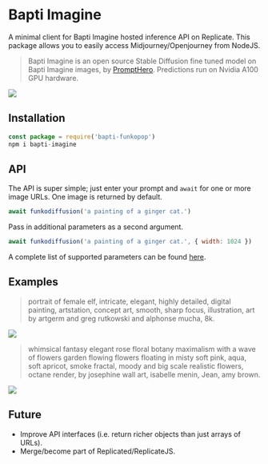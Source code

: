 # Bapti Imagine

A minimal client for Bapti Imagine hosted inference API on Replicate. This package allows you to easily access Midjourney/Openjourney from NodeJS.

> Bapti Imagine is an open source Stable Diffusion fine tuned model on Bapti Imagine images, by [PromptHero](https://prompthero.com/). Predictions run on Nvidia A100 GPU hardware.

<img src='https://replicate.delivery/pbxt/AKYKbvhgl06rPdPdFq6nJYMJpzTsQOEQiiJWh8x5ncqNTHAE/out-0.png'>


## Installation

```js
const package = require('bapti-funkopop')
npm i bapti-imagine
```


## API

The API is super simple; just enter your prompt and `await` for one or more image URLs. One image is returned by default.

```js
await funkodiffusion('a painting of a ginger cat.')
```

Pass in additional parameters as a second argument.

```js
await funkodiffusion('a painting of a ginger cat.', { width: 1024 })
```

A complete list of supported parameters can be found [here](https://replicate.com/prompthero/funko-diffusion/api#inputs).


## Examples

> portrait of female elf, intricate, elegant, highly detailed, digital painting, artstation, concept art, smooth, sharp focus, illustration, art by artgerm and greg rutkowski and alphonse mucha, 8k.

<img src='https://replicate.delivery/pbxt/8x94TXrayZ4jK1nE39E1mJrLUtiV3b4k84wHzGa0MWLVSHAE/out-0.png'>

> whimsical fantasy elegant rose floral botany maximalism with a wave of flowers garden flowing flowers floating in misty soft pink, aqua, soft apricot, smoke fractal, moody and big scale realistic flowers, octane render, by josephine wall art, isabelle menin, Jean, amy brown.

<img src='https://replicate.delivery/pbxt/eNlIp5fWsGt7oki3JUQK4HyufDFvJqMIlbOD1DLos9Dfw0BAB/out-0.png'>


## Future

- Improve API interfaces (i.e. return richer objects than just arrays of URLs).
- Merge/become part of Replicated/ReplicateJS. 
